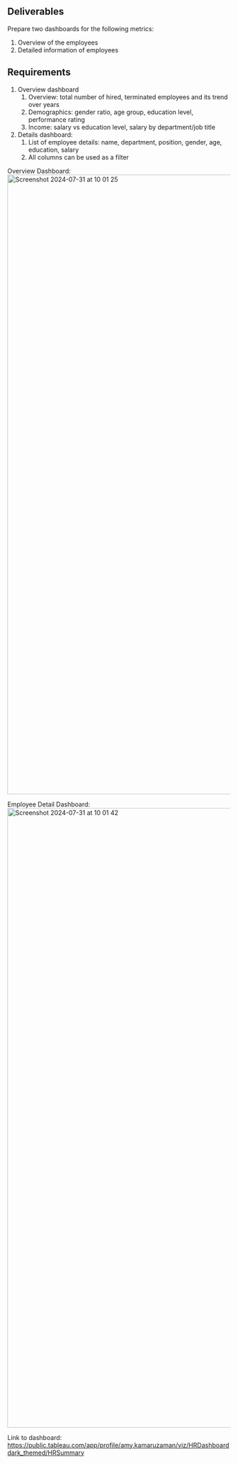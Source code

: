 ## Deliverables
Prepare two dashboards for the following metrics: 
  1. Overview of the employees
  2. Detailed information of employees

## Requirements
1. Overview dashboard
    1. Overview: total number of hired, terminated employees and its trend over years
    2. Demographics: gender ratio, age group, education level, performance rating
    3. Income: salary vs education level, salary by department/job title
2. Details dashboard:
    1. List of employee details: name, department, position, gender, age, education, salary
    2. All columns can be used as a filter

Overview Dashboard:
<img width="1399" alt="Screenshot 2024-07-31 at 10 01 25" src="https://github.com/user-attachments/assets/359e734f-9ae5-44ce-8bd2-943bbafbd283">

Employee Detail Dashboard:
<img width="1399" alt="Screenshot 2024-07-31 at 10 01 42" src="https://github.com/user-attachments/assets/6c7a6a51-ebdb-40be-a2f4-619550d55906">

Link to dashboard: https://public.tableau.com/app/profile/amy.kamaruzaman/viz/HRDashboarddark_themed/HRSummary 
